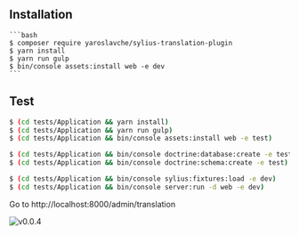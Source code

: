 ## Installation

    ```bash
    $ composer require yaroslavche/sylius-translation-plugin
    $ yarn install
    $ yarn run gulp
    $ bin/console assets:install web -e dev
    ```
## Test
```bash
$ (cd tests/Application && yarn install)
$ (cd tests/Application && yarn run gulp)
$ (cd tests/Application && bin/console assets:install web -e test)

$ (cd tests/Application && bin/console doctrine:database:create -e test)
$ (cd tests/Application && bin/console doctrine:schema:create -e test)

$ (cd tests/Application && bin/console sylius:fixtures:load -e dev)
$ (cd tests/Application && bin/console server:run -d web -e dev)
```
Go to http://localhost:8000/admin/translation

![v0.0.4](http://i.piccy.info/i9/8bb3ff82ad48ad1fbc2f049322477b5a/1526067792/155065/1243534/11052018_224152.png)
